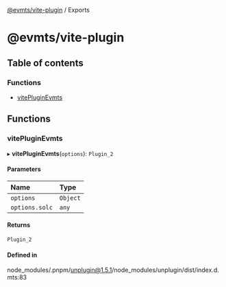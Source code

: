 [@evmts/vite-plugin](README.md) / Exports

# @evmts/vite-plugin

## Table of contents

### Functions

- [vitePluginEvmts](modules.md#vitepluginevmts)

## Functions

### vitePluginEvmts

▸ **vitePluginEvmts**(`options`): `Plugin_2`

#### Parameters

| Name | Type |
| :------ | :------ |
| `options` | `Object` |
| `options.solc` | `any` |

#### Returns

`Plugin_2`

#### Defined in

node_modules/.pnpm/unplugin@1.5.1/node_modules/unplugin/dist/index.d.mts:83
